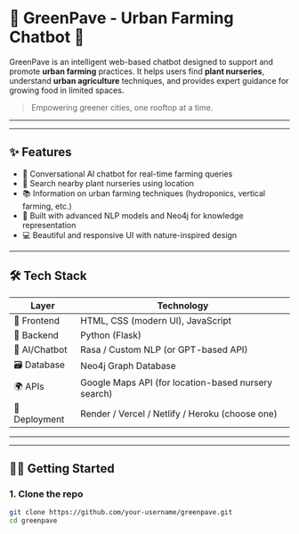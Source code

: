 # 🌿 GreenPave - Urban Farming Chatbot 🌱

GreenPave is an intelligent web-based chatbot designed to support and promote **urban farming** practices. It helps users find **plant nurseries**, understand **urban agriculture** techniques, and provides expert guidance for growing food in limited spaces.

> Empowering greener cities, one rooftop at a time.

---



---

## ✨ Features

- 🌱 Conversational AI chatbot for real-time farming queries
- 📍 Search nearby plant nurseries using location
- 📚 Information on urban farming techniques (hydroponics, vertical farming, etc.)
- 🧠 Built with advanced NLP models and Neo4j for knowledge representation
- 💻 Beautiful and responsive UI with nature-inspired design

---

## 🛠️ Tech Stack

| Layer          | Technology                          |
|----------------|--------------------------------------|
| 💬 Frontend    | HTML, CSS (modern UI), JavaScript    |
| 🔧 Backend     | Python (Flask)                       |
| 🧠 AI/Chatbot  | Rasa / Custom NLP (or GPT-based API) |
| 🗃️ Database    | Neo4j Graph Database                  |
| 🌍 APIs        | Google Maps API (for location-based nursery search) |
| 🚀 Deployment  | Render / Vercel / Netlify / Heroku (choose one) |

---



---

## 🧑‍💻 Getting Started

### 1. Clone the repo

```bash
git clone https://github.com/your-username/greenpave.git
cd greenpave
